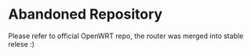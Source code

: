 # Abandoned Repository

Please refer to official OpenWRT repo, the router was merged into stable relese :)
